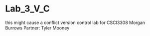 # Lab_3_V_C
this might cause a conflict
version control lab for CSCI3308
Morgan Burrows
Partner: Tyler Mooney
